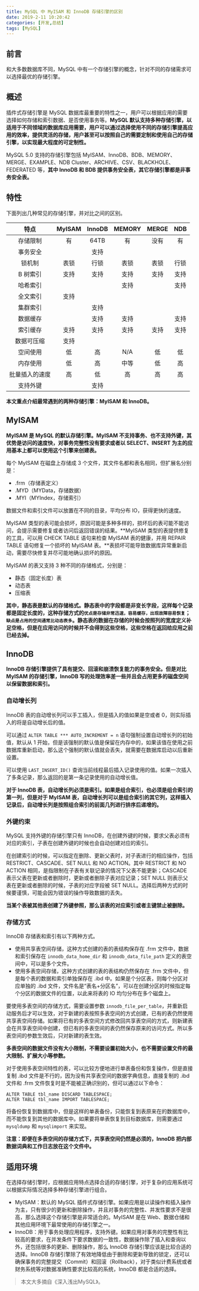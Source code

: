 ```yaml
---
title: MySQL 中 MyISAM 和 InnoDB 存储引擎的区别
date: 2019-2-11 10:20:42
categories: [开发,总结]
tags: [MySQL]
---
```


## 前言
和大多数数据库不同，MySQL 中有一个存储引擎的概念，针对不同的存储需求可以选择最优的存储引擎。

## 概述
插件式存储引擎是 MySQL 数据库最重要的特性之一，用户可以根据应用的需要选择如何存储和索引数据、是否使用事务等。**MySQL 默认支持多种存储引擎，以适用于不同领域的数据库应用需要，用户可以通过选择使用不同的存储引擎提高应用的效率，提供灵活的存储，用户甚至可以按照自己的需要定制和使用自己的存储引擎，以实现最大程度的可定制性。**

MySQL 5.0 支持的存储引擎包括 MyISAM、InnoDB、BDB、MEMORY、MERGE、EXAMPLE、NDB Cluster、ARCHIVE、CSV、BLACKHOLE、FEDERATED 等，**其中 InnoDB 和 BDB 提供事务安全表，其它存储引擎都是非事务安全表。**

## 特性
下面列出几种常见的存储引擎，并对比之间的区别。

|特点|MyISAM|InnoDB|MEMORY|MERGE|NDB|
|:-:|:-:|:-:|:-:|:-:|:-:|
|存储限制|有|64TB|有|没有|有|
|事务安全||支持||||
|锁机制|表锁|行锁|表锁|表锁|行锁|
|B 树索引|支持|支持|支持|支持|支持|
|哈希索引|||支持||支持|
|全文索引|支持|||||
|集群索引||支持||||
|数据缓存||支持|支持||支持|
|索引缓存|支持|支持|支持|支持|支持|
|数据可压缩|支持|||||
|空间使用|低|高|N/A|低|低|
|内存使用|低|高|中等|低|高|
|批量插入的速度|高|低|高|高|高|
|支持外键||支持||||

**本文重点介绍最常遇到的两种存储引擎：MyISAM 和 InnoDB。**

## MyISAM
**MyISAM 是 MySQL 的默认存储引擎。MyISAM 不支持事务、也不支持外键，其优势是访问的速度快，对事务完整性没有要求或者以 SELECT、INSERT 为主的应用基本上都可以使用这个引擎来创建表。**

每个 MyISAM 在磁盘上存储成 3 个文件，其文件名都和表名相同，但扩展名分别是：

- .frm（存储表定义）
- .MYD（MYData，存储数据）
- .MYI（MYIndex，存储索引）

数据文件和索引文件可以放置在不同的目录，平均分布 IO，获得更快的速度。

MyISAM 类型的表可能会损坏，原因可能是多种多样的，损坏后的表可能不能访问，会提示需要修复或者访问后返回错误的结果。**MyISAM 类型的表提供修复的工具，可以用 CHECK TABLE 语句来检查 MyISAM 表的健康，并用 REPAIR TABLE 语句修复一个损坏的 MyISAM 表。**表损坏可能导致数据库异常重新启动，需要尽快修复并尽可能地确认损坏的原因。

MyISAM 的表又支持 3 种不同的存储格式，分别是：

- 静态（固定长度）表
- 动态表
- 压缩表

**其中，静态表是默认的存储格式。静态表中的字段都是非变长字段，这样每个记录都是固定长度的，这种存储方式的`优点是存储非常迅速，容易缓存，出现故障容易恢复`；`缺点是占用的空间通常比动态表多`。静态表的数据在存储的时候会按照列的宽度定义补足空格，但是在应用访问的时候并不会得到这些空格，这些空格在返回给应用之前已经去掉。**

## InnoDB
**InnoDB 存储引擎提供了具有提交、回滚和崩溃恢复能力的事务安全。但是对比 MyISAM 的存储引擎，InnoDB 写的处理效率差一些并且会占用更多的磁盘空间以保留数据和索引。**

### 自动增长列
InnoDB 表的自动增长列可以手工插入，但是插入的值如果是空或者 0，则实际插入的将是自动增长后的值。

可以通过 `ALTER TABLE *** AUTO_INCREMENT = n` 语句强制设置自动增长列的初始值，默认从 1 开始，但是该强制的默认值是保留在内存中的，如果该值在使用之前数据库重新启动，那么这个强制的默认值就会丢失，就需要在数据库启动以后重新设置。

可以使用 `LAST_INSERT_ID()` 查询当前线程最后插入记录使用的值。如果一次插入了多条记录，那么返回的是第一条记录使用的自动增长值。

**对于 InnoDB 表，自动增长列必须是索引。如果是组合索引，也必须是组合索引的第一列，但是对于 MyISAM 表，自动增长列可以是组合索引的其它列，这样插入记录后，自动增长列是按照组合索引的前面几列进行排序后递增的。**

### 外键约束
MySQL 支持外键的存储引擎只有 InnoDB，在创建外键的时候，要求父表必须有对应的索引，子表在创建外键的时候也会自动创建对应的索引。

在创建索引的时候，可以指定在删除、更新父表时，对子表进行的相应操作，包括 RESTRICT、CASCADE、SET NULL 和 NO ACTION。其中 RESTRICT 和 NO ACTION 相同，是指限制在子表有关联记录的情况下父表不能更新；CASCADE 表示父表在更新或者删除时，更新或者删除子表对应记录；SET NULL 则表示父表在更新或者删除的时候，子表的对应字段被 SET NULL。选择后两种方式的时候要谨慎，可能会因为错误的操作导致数据的丢失。

**当某个表被其他表创建了外键参照，那么该表的对应索引或者主键禁止被删除。**

### 存储方式
InnoDB 存储表和索引有以下两种方式。

- 使用共享表空间存储，这种方式创建的表的表结构保存在 .frm 文件中，数据和索引保存在 `innodb_data_home_dir` 和 `innodb_data_file_path` 定义的表空间中，可以是多个文件。
- 使用多表空间存储，这种方式创建的表的表结构仍然保存在 .frm 文件中，但是每个表的数据和索引单独保存在 .ibd 中。如果是个分区表，则每个分区对应单独的 .ibd 文件，文件名是“表名+分区名”，可以在创建分区的时候指定每个分区的数据文件的位置，以此来将表的 IO 均匀分布在多个磁盘上。

要使用多表空间的存储方式，需要设置参数 `innodb_file_per_table`，并重新启动服务后才可以生效，对于新建的表按照多表空间的方式创建，已有的表仍然使用共享表空间存储。如果将已有的多表空间方式修改回共享表空间的方式，则新建表会在共享表空间中创建，但已有的多表空间的表仍然保存原来的访问方式。所以多表空间的参数生效后，只对新建的表生效。


**多表空间的数据文件没有大小限制，不需要设置初始大小，也不需要设置文件的最大限制、扩展大小等参数。**

对于使用多表空间特性的表，可以比较方便地进行单表备份和恢复操作，但是直接复制 .ibd 文件是不行的，因为没有共享表空间的数据字典信息，直接复制的 .ibd 文件和 .frm 文件恢复时是不能被正确识别的，但可以通过以下命令：
```
ALTER TABLE tbl_name DISCARD TABLESPACE;
ALTER TABLE tbl_name IMPORT TABLESPACE;
```
将备份恢复到数据库中，但是这样的单表备份，只能恢复到表原来在的数据库中，而不能恢复到其他的数据库中。如果要将单表恢复到目标数据库，则需要通过 `mysqldump` 和 `mysqlimport` 来实现。

**注意：即便在多表空间的存储方式下，共享表空间仍然是必须的，InnoDB 把内部数据词典和工作日志放在这个文件中。**

## 适用环境
在选择存储引擎时，应根据应用特点选择合适的存储引擎，对于复杂的应用系统可以根据实际情况选择多种存储引擎进行组合。

- MyISAM：默认的 MySQL 插件式存储引擎。如果应用是以读操作和插入操作为主，只有很少的更新和删除操作，并且对事务的完整性、并发性要求不是很高，那么选择这个存储引擎是非常适合的。MyISAM 是在 Web、数据仓储和其他应用环境下最常使用的存储引擎之一。
- InnoDB：用于事务处理应用程序，支持外键。如果应用对事务的完整性有比较高的要求，在并发条件下要求数据的一致性，数据操作除了插入和查询以外，还包括很多的更新、删除操作，那么 InnoDB 存储引擎应该是比较合适的选择。InnoDB 存储引擎除了有效地降低由于删除和更新导致的锁定，还可以确保事务的完整提交（Commit）和回滚（Rollback），对于类似计费系统或者财务系统等对数据准确性要求比较高的系统，InnoDB 都是合适的选择。

> 本文大多摘自《深入浅出MySQL》。
